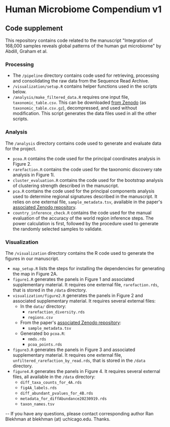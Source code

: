 # Human Microbiome Compendium v1

## Code supplement

This repository contains code related to the manuscript "Integration of 168,000 samples reveals global patterns of the human gut microbiome" by Abdill, Graham et al.

### Processing
* The `/pipeline` directory contains code used for retrieving, processing and consolidating the raw data from the Sequence Read Archive.
* `/visualization/setup.R` contains helper functions used in the scripts below.
* `/analysis/make_filtered_data.R` requires one input file, `taxonomic_table.csv`. This can be downloaded [from Zenodo](https://doi.org/10.5281/zenodo.8186993) (as `taxonomic_table.csv.gz`), decompressed, and used without modification. This script generates the data files used in all the other scripts.

### Analysis
The `/analysis` directory contains code used to generate and evaluate data for the project.
* `pcoa.R` contains the code used for the principal coordinates analysis in Figure 2.
* `rarefaction.R` contains the code used for the taxonomic discovery rate analysis in Figure 1I.
* `cluster_evaluation.R` contains the code used for the bootstrap analysis of clustering strength described in the manuscript.
* `pca.R` contains the code used for the principal components analysis used to determine regional signatures described in the manuscript. It relies on one external file, `sample_metadata.tsv`, available in the paper's [associated Zenodo repository](https://doi.org/10.5281/zenodo.8186993).
* `country_inference_check.R` contains the code used for the manual evaluation of the accuracy of the world region inference steps. The power calculation is first, followed by the procedure used to generate the randomly selected samples to validate.

### Visualization
The `/visualization` directory contains the R code used to generate the figures in our manuscript.

* `map_setup.R` lists the steps for installing the dependencies for generating the map in Figure 2A.
* `figure1.R` generates the panels in Figure 1 and associated supplementary material. It requires one external file, `rarefaction.rds`, that is stored in the `/data` directory.
* `visualization/figure2.R` generates the panels in Figure 2 and associated supplementary material. It requires several external files:
  * In the `data/` directory:
      * `rarefaction_diversity.rds`
      * `regions.csv`
  * From the paper's [associated Zenodo repository](https://doi.org/10.5281/zenodo.8186993):
    * `sample_metadata.tsv`
  * Generated bo `pcoa.R`:
    * `nmds.rds`
    * `pcoa_points.rds`
* `figure3.R` generates the panels in Figure 3 and associated supplementary material. It requires one external file, `unfiltered_rarefaction_by_read.rds`, that is stored in the `/data` directory.
* `figure4.R` generates the panels in Figure 4. It requires several external files, all available in the `/data` directory:
  * `diff_taxa_counts_for_4A.rds`
  * `fig4A_labels.rds`
  * `diff_abundant_pvalues_for_4B.rds`
  * `metadata_for_diffAbundance20230919.rds`
  * `taxon_names.tsv`

--
If you have any questions, please contact corresponding author Ran Blekhman at blekhman (at) uchicago.edu. Thanks.
